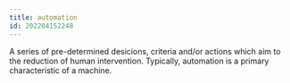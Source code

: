 ```yaml
---
title: automation
id: 202204152248
---
```


A series of pre-determined desicions, criteria and/or actions which aim to the reduction of human intervention. Typically, automation is a primary characteristic of a machine.
